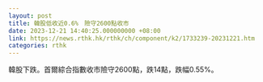 ```yaml
---
layout: post
title: 韓股低收近0.6%　險守2600點收市
date: 2023-12-21 14:40:25.000000000 +08:00
link: https://news.rthk.hk/rthk/ch/component/k2/1733239-20231221.htm
categories: rthk
---
```


韓股下跌。首爾綜合指數收市險守2600點，跌14點，跌幅0.55%。

